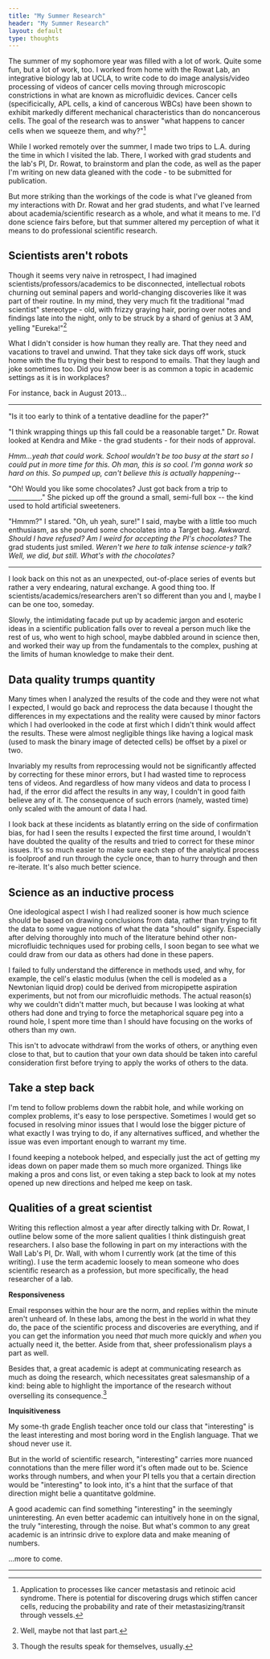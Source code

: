 ```yaml
---
title: "My Summer Research"
header: "My Summer Research"
layout: default
type: thoughts
---
```

The summer of my sophomore year was filled with a lot of work. Quite some fun, but a lot of work, too. I worked from home with the Rowat Lab, an integrative biology lab at UCLA, to write code to do image analysis/video processing of videos of cancer cells moving through microscopic constrictions in what are known as microfluidic devices. Cancer cells (specificically, APL cells, a kind of cancerous WBCs) have been shown to exhibit markedly different mechanical characteristics than do noncancerous cells. The goal of the research was to answer &quot;what happens to cancer cells when we squeeze them, and why?&quot;[^1]

While I worked remotely over the summer, I made two trips to L.A. during the time in which I visited the lab. There, I worked with grad students and the lab&#39;s PI, Dr. Rowat, to brainstorm and plan the code, as well as the paper I&#39;m writing on new data gleaned with the code - to be submitted for publication.

But more striking than the workings of the code is what I&#39;ve gleaned from my interactions with Dr. Rowat and her grad students, and what I&#39;ve learned about academia/scientific research as a whole, and what it means to me. I&#39;d done science fairs before, but that summer altered my perception of what it means to do professional scientific research.

Scientists aren&#39;t robots
--------------------------
Though it seems very naive in retrospect, I had imagined scientists/professors/academics to be disconnected, intellectual robots churning out seminal papers and world-changing discoveries like it was part of their routine. In my mind, they very much fit the traditional &quot;mad scientist&quot; stereotype - old, with frizzy graying hair, poring over notes and findings late into the night, only to be struck by a shard of genius at 3 AM, yelling &quot;Eureka!&quot;[^2]

What I didn&#39;t consider is how human they really are. That they need and vacations to travel and unwind. That they take sick days off work, stuck home with the flu trying their best to respond to emails. That they laugh and joke sometimes too. Did you know beer is as common a topic in academic settings as it is in workplaces?

For instance, back in August 2013...

- - -

&quot;Is it too early to think of a tentative deadline for the paper?&quot;

&quot;I think wrapping things up this fall could be a reasonable target.&quot; Dr. Rowat looked at Kendra and Mike - the grad students - for their nods of approval.

_Hmm...yeah that could work. School wouldn&#39;t be too busy at the start so I could put in more time for this. Oh man, this is so cool. I&#39;m gonna work so hard on this. So pumped up, can&#39;t believe this is actually happening--_

&quot;Oh! Would you like some chocolates? Just got back from a trip to __________.&quot; She picked up off the ground a small, semi-full box -- the kind used to hold artificial sweeteners.

&quot;Hmmm?&quot; I stared. &quot;Oh, uh yeah, sure!&quot; I said, maybe with a little too much enthusiasm, as she poured some chocolates into a Target bag. _Awkward. Should I have refused? Am I weird for accepting the PI&#39;s chocolates?_ The grad students just smiled. _Weren&#39;t we here to talk intense science-y talk? Well, we did, but still. What&#39;s with the chocolates?_

- - -

I look back on this not as an unexpected, out-of-place series of events but rather a very endearing, natural exchange. A good thing too. If scientists/academics/researchers aren&#39;t so different than you and I, maybe I can be one too, someday.

Slowly, the intimidating facade put up by academic jargon and esoteric ideas in a scientific publication falls over to reveal a person much like the rest of us, who went to high school, maybe dabbled around in science then, and worked their way up from the fundamentals to the complex, pushing at the limits of human knowledge to make their dent.

Data quality trumps quantity
------------------------------
Many times when I analyzed the results of the code and they were not what I expected, I would go back and reprocess the data because I thought the differences in my expectations and the reality were caused by minor factors which I had overlooked in the code at first which I didn&#39;t think would affect the results. These were almost negligible things like having a logical mask (used to mask the binary image of detected cells) be offset by a pixel or two.

Invariably my results from reprocessing would not be significantly affected by correcting for these minor errors, but I had wasted time to reprocess tens of videos. And regardless of how many videos and data to process I had, if the error did affect the results in any way, I couldn&#39;t in good faith believe any of it. The consequence of such errors (namely, wasted time) only scaled with the amount of data I had.

I look back at these incidents as blatantly erring on the side of confirmation bias, for had I seen the results I expected the first time around, I wouldn&#39;t have doubted the quality of the results and tried to correct for these minor issues. It&#39;s so much easier to make sure each step of the analytical process is foolproof and run through the cycle once, than to hurry through and then re-iterate. It&#39;s also much better science.

Science as an inductive process
--------------------------------
One ideological aspect I wish I had realized sooner is how much science should be based on drawing conclusions from data, rather than trying to fit the data to some vague notions of what the data &quot;should&quot; signify. Especially after delving thoroughly into much of the literature behind other non-microfluidic techniques used for probing cells, I soon began to see what we could draw from our data as others had done in these papers. 

I failed to fully understand the difference in methods used, and why, for example, the cell&#39;s elastic modulus (when the cell is modeled as a Newtonian liquid drop) could be derived from micropipette aspiration experiments, but not from our microfluidic methods. The actual reason(s) why we couldn&#39;t didn&#39;t matter much, but because I was looking at what others had done and trying to force the metaphorical square peg into a round hole, I spent more time than I should have focusing on the works of others than my own.

This isn&#39;t to advocate withdrawl from the works of others, or anything even close to that, but to caution that your own data should be taken into careful consideration first before trying to apply the works of others to the data.

Take a step back
-----------------
I&#39;m tend to follow problems down the rabbit hole, and while working on complex problems, it&#39;s easy to lose perspective. Sometimes I would get so focused in resolving minor issues that I would lose the bigger picture of what exactly I was trying to do, if any alternatives sufficed, and whether the issue was even important enough to warrant my time. 

I found keeping a notebook helped, and especially just the act of getting my ideas down on paper made them so much more organized. Things like making a pros and cons list, or even taking a step back to look at my notes opened up new directions and helped me keep on task.

Qualities of a great scientist
------------------------------
Writing this reflection almost a year after directly talking with Dr. Rowat, I outline below some of the more salient qualities I think distinguish great researchers. I also base the following in part on my interactions with the Wall Lab&#39;s PI, Dr. Wall, with whom I currently work (at the time of this writing). I use the term academic loosely to mean someone who does scientific research as a profession, but more specifically, the head researcher of a lab.

**Responsiveness**

Email responses within the hour are the norm, and replies within the minute aren&#39;t unheard of. In these labs, among the best in the world in what they do, the pace of the scientific process and discoveries are everything, and if you can get the information you need _that_ much more quickly and _when_ you actually need it, the better. Aside from that, sheer professionalism plays a part as well.

Besides that, a great academic is adept at communicating research as much as doing the research, which necessitates great salesmanship of a kind: being able to highlight the importance of the research without overselling its consequence.[^3]

**Inquisitiveness**

My some-th grade English teacher once told our class that &quot;interesting&quot; is the least interesting and most boring word in the English language. That we shoud never use it. 

But in the world of scientific research, &quot;interesting&quot; carries more nuanced connotations than the mere filler word it&#39;s often made out to be. Science works through numbers, and when your PI tells you that a certain direction would be &quot;interesting&quot; to look into, it&#39;s a hint that the surface of that direction might belie a quantitatve goldmine.

A good academic can find something &quot;interesting&quot; in the seemingly uninteresting. An even better academic can intuitively hone in on the signal, the truly &quot;interesting, through the noise. But what&#39;s common to any great academic is an intrinsic drive to explore data and make meaning of numbers.

...more to come.

- - - 

[^1]: Application to processes like cancer metastasis and retinoic acid syndrome. There is potential for discovering drugs which stiffen cancer cells, reducing the probability and rate of their metastasizing/transit through vessels.
[^2]: Well, maybe not that last part.
[^3]: Though the results speak for themselves, usually.